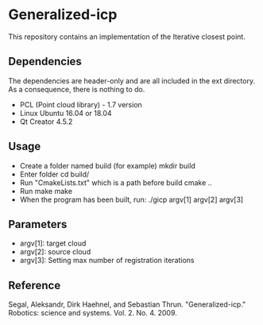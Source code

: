 # Generalized-icp #

This repository contains an implementation of the Iterative closest point. 

## Dependencies ##

The dependencies are header-only and are all included in the ext directory. As a consequence, there is nothing to do.

* PCL (Point cloud library) - 1.7 version
* Linux Ubuntu 16.04 or 18.04
* Qt Creator 4.5.2

## Usage ##

* Create a folder named build (for example)
mkdir build
* Enter folder
cd build/
* Run "CmakeLists.txt" which is a path before build
cmake ..
* Run make
make
* When the program has been built, run: 
./gicp argv[1] argv[2] argv[3]

## Parameters ##
* argv[1]: target cloud
* argv[2]: source cloud
* argv[3]: Setting max number of registration iterations
## Reference ##

Segal, Aleksandr, Dirk Haehnel, and Sebastian Thrun. "Generalized-icp." Robotics: science and systems. Vol. 2. No. 4. 2009.
